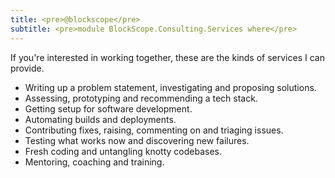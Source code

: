 ```yaml
---
title: <pre>@blockscope</pre>
subtitle: <pre>module BlockScope.Consulting.Services where</pre>
---
```


If you're interested in working together, these are the kinds of services I can
provide.

* Writing up a problem statement, investigating and proposing solutions.
* Assessing, prototyping and recommending a tech stack.
* Getting setup for software development.
* Automating builds and deployments.
* Contributing fixes, raising, commenting on and triaging issues.
* Testing what works now and discovering new failures.
* Fresh coding and untangling knotty codebases.
* Mentoring, coaching and training.
